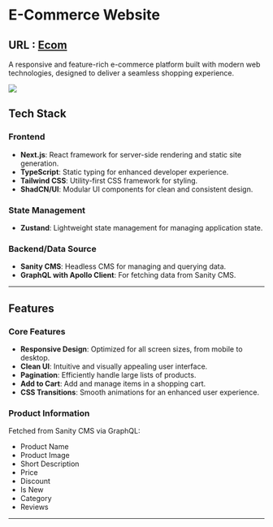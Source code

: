 # E-Commerce Website

## URL : [Ecom](https://e-comm-frontend-2pmy.vercel.app/)

A responsive and feature-rich e-commerce platform built with modern web technologies, designed to deliver a seamless shopping experience.

![](./public/site-img.png)

## Tech Stack

### Frontend

- **Next.js**: React framework for server-side rendering and static site generation.
- **TypeScript**: Static typing for enhanced developer experience.
- **Tailwind CSS**: Utility-first CSS framework for styling.
- **ShadCN/UI**: Modular UI components for clean and consistent design.

### State Management

- **Zustand**: Lightweight state management for managing application state.

### Backend/Data Source

- **Sanity CMS**: Headless CMS for managing and querying data.
- **GraphQL with Apollo Client**: For fetching data from Sanity CMS.

---

## Features

### Core Features

- **Responsive Design**: Optimized for all screen sizes, from mobile to desktop.
- **Clean UI**: Intuitive and visually appealing user interface.
- **Pagination**: Efficiently handle large lists of products.
- **Add to Cart**: Add and manage items in a shopping cart.
- **CSS Transitions**: Smooth animations for an enhanced user experience.

### Product Information

Fetched from Sanity CMS via GraphQL:

- Product Name
- Product Image
- Short Description
- Price
- Discount
- Is New
- Category
- Reviews

---
